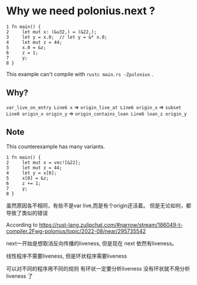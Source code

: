 # Why we need polonius.next ?

```
1 fn main() {
2     let mut x: (&u32,) = (&22,);
3     let y = x.0;  // let y = &* x.0;
4     let mut z = 44;
5     x.0 = &z;
6     z = 1;
7     y;
8 }
```

This example can't compile with `rustc main.rs -Zpolonius` .

## Why?
`var_live_on_entry Line6 x`
=> `origin_live_at Line6 origin_x`
=> `subset Line6 origin_x origin_y`
=> `origin_contains_loan Line6 loan_z origin_y`

## Note
This counterexample has many variants.

```
1 fn main() {
2     let mut x = vec![&22];
3     let mut z = 44;
4     let y = x[0];
5     x[0] = &z;
6     z += 1;
7     y;
8 }
```

虽然原因各不相同，有些不是var live,而是有个origin还活着。
但是无论如何，都导致了类似的错误


According to 
https://rust-lang.zulipchat.com/#narrow/stream/186049-t-compiler.2Fwg-polonius/topic/2022-08/near/295735542

next一开始是想取消反向传播的liveness,
但是现在 next 依然有liveness。

线性程序不需要liveness,
但是环状程序需要liveness

可以对不同的程序用不同的规则
有环状一定要分析liveness
没有环状就不用分析liveness 了

